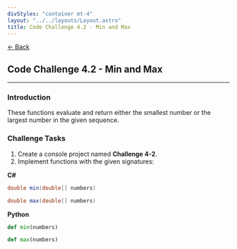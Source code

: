 ```yaml
---
divStyles: "container mt-4"
layout: "../../layouts/Layout.astro"
title: Code Challenge 4.2 - Min and Max
---
```


[← Back](/code-challenges/)

## Code Challenge 4.2 - Min and Max

---

### Introduction

These functions evaluate and return either the smallest number or the largest number in the given sequence.

### Challenge Tasks

1. Create a console project named **Challenge 4-2**.
2. Implement functions with the given signatures:

**C#**
```cs
double min(double[] numbers)

double max(double[] numbers)
```

**Python**
```py
def min(numbers)

def max(numbers)
```
